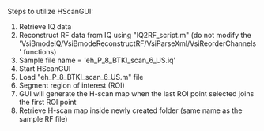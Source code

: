 Steps to utilize HScanGUI:

1. Retrieve IQ data 
2. Reconstruct RF data from IQ using "IQ2RF_script.m" (do not modify the 'VsiBmodeIQ/VsiBmodeReconstructRF/VsiParseXml/VsiReorderChannels' functions)
3. Sample file name = 'eh_P_8_BTKI_scan_6_US.iq'
4. Start HScanGUI
5. Load "eh_P_8_BTKI_scan_6_US.m" file
6. Segment region of interest (ROI)
7. GUI will generate the H-scan map when the last ROI point selected joins the first ROI point
8. Retrieve H-scan map inside newly created folder (same name as the sample RF file)
